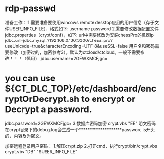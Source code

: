 # rdp-passwd

准备工作：
1.需要准备要使用windows remote desktop应用的用户信息（存于文件USER_INFO_FILE），格式如下:
username password
2.需要修改数据配置文件jdbc.properties（crypt/conf），如下:
url中需要修改为安装chessPro的机器ip
jdbc.url=jdbc:mysql://192.168.0.136:3306/chess_pro?useUnicode=true&characterEncoding=UTF-8&useSSL=false
用户名和密码需要修改（加密过的，加密参考3），默认为ctcloud/ctcloud。一般不需要修改！！！（慎用）
jdbc.username=2GEWXMCFjgc=
# you can use ${CT_DLC_TOP}/etc/dashboard/encryptOrDecrypt.sh to encrypt or Decrypt a password.
jdbc.password=2GEWXMCFjgc=
3.数据库密码加密
crypt.vbs "EE" 明文密码
在crypt目录下的debug.log会生成一个********************password is开头的，内容及为密文。



加密远程登录用户密码：
1.解压crypt.zip
2.打开cmd，执行crypt/bin/crypt.vbs
crypt.vbs "DB" "$USER_INFO_FILE"
